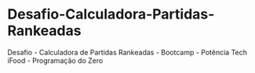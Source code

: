 # Desafio-Calculadora-Partidas-Rankeadas
 Desafio -  Calculadora de Partidas Rankeadas - Bootcamp - Potência Tech iFood - Programação do Zero
